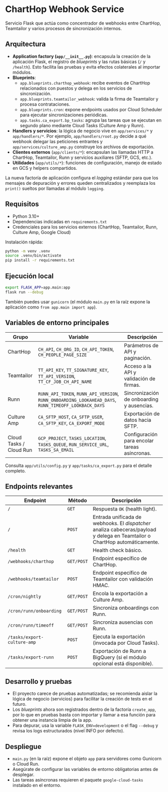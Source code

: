 # ChartHop Webhook Service

Servicio Flask que actúa como concentrador de webhooks entre ChartHop, Teamtailor y varios procesos de sincronización internos.

## Arquitectura

- **Application factory (`app/__init__.py`)**: encapsula la creación de la aplicación Flask, el registro de *blueprints* y las rutas básicas (`/` y `/health`). Esto facilita las pruebas y evita efectos colaterales al importar módulos.
- **Blueprints**:
  - `app.blueprints.charthop_webhook`: recibe eventos de ChartHop relacionados con puestos y delega en los servicios de sincronización.
  - `app.blueprints.teamtailor_webhook`: valida la firma de Teamtailor y procesa contrataciones.
  - `app.blueprints.cron`: expone endpoints usados por Cloud Scheduler para ejecutar sincronizaciones periódicas.
  - `app.tasks.ca_export.bp_tasks`: agrupa las tareas que se ejecutan en segundo plano mediante Cloud Tasks (Culture Amp y Runn).
- **Handlers y servicios**: la lógica de negocio vive en `app/services/*` y `app/handlers/*`. Por ejemplo, `app/handlers/root.py` decide a qué webhook delegar las peticiones entrantes y `app/services/culture_amp.py` construye los archivos de exportación.
- **Clientes externos** (`app/clients/*`): encapsulan las llamadas HTTP a ChartHop, Teamtailor, Runn y servicios auxiliares (SFTP, GCS, etc.).
- **Utilidades** (`app/utils/*`): funciones de configuración, manejo de estado en GCS y helpers compartidos.

La nueva factoría de aplicación configura el *logging* estándar para que los mensajes de depuración y errores queden centralizados y reemplaza los `print()` sueltos por llamadas al módulo `logging`.

## Requisitos

- Python 3.10+
- Dependencias indicadas en `requirements.txt`
- Credenciales para los servicios externos (ChartHop, Teamtailor, Runn, Culture Amp, Google Cloud)

Instalación rápida:

```bash
python -m venv .venv
source .venv/bin/activate
pip install -r requirements.txt
```

## Ejecución local

```bash
export FLASK_APP=app.main:app
flask run --debug
```

También puedes usar `gunicorn` (el módulo `main.py` en la raíz expone la aplicación como `from app.main import app`).

## Variables de entorno principales

| Grupo | Variable | Descripción |
|-------|----------|-------------|
| ChartHop | `CH_API`, `CH_ORG_ID`, `CH_API_TOKEN`, `CH_PEOPLE_PAGE_SIZE` | Parámetros de API y paginación. |
| Teamtailor | `TT_API_KEY`, `TT_SIGNATURE_KEY`, `TT_API_VERSION`, `TT_CF_JOB_CH_API_NAME` | Acceso a la API y validación de firmas. |
| Runn | `RUNN_API_TOKEN`, `RUNN_API_VERSION`, `RUNN_ONBOARDING_LOOKAHEAD_DAYS`, `RUNN_TIMEOFF_LOOKBACK_DAYS` | Sincronización de onboarding y ausencias. |
| Culture Amp | `CA_SFTP_HOST`, `CA_SFTP_USER`, `CA_SFTP_KEY`, `CA_EXPORT_MODE` | Exportación de datos hacia SFTP. |
| Cloud Tasks / Cloud Run | `GCP_PROJECT`, `TASKS_LOCATION`, `TASKS_QUEUE`, `RUN_SERVICE_URL`, `TASKS_SA_EMAIL` | Configuración para encolar tareas asíncronas. |

Consulta `app/utils/config.py` y `app/tasks/ca_export.py` para el detalle completo.

## Endpoints relevantes

| Endpoint | Método | Descripción |
|----------|--------|-------------|
| `/` | `GET` | Respuesta `OK` (health light). |
| `/` | `POST` | Entrada unificada de webhooks. El *dispatcher* analiza cabeceras/payload y delega en Teamtailor o ChartHop automáticamente. |
| `/health` | `GET` | Health check básico. |
| `/webhooks/charthop` | `GET/POST` | Endpoint específico de ChartHop. |
| `/webhooks/teamtailor` | `POST` | Endpoint específico de Teamtailor con validación HMAC. |
| `/cron/nightly` | `GET/POST` | Encola la exportación a Culture Amp. |
| `/cron/runn/onboarding` | `GET/POST` | Sincroniza onboardings con Runn. |
| `/cron/runn/timeoff` | `GET/POST` | Sincroniza ausencias con Runn. |
| `/tasks/export-culture-amp` | `POST` | Ejecuta la exportación (invocada por Cloud Tasks). |
| `/tasks/export-runn` | `POST` | Exportación de Runn a BigQuery (si el módulo opcional está disponible). |

## Desarrollo y pruebas

- El proyecto carece de pruebas automatizadas; se recomienda aislar la lógica de negocio (servicios) para facilitar la creación de tests en el futuro.
- Los *blueprints* ahora son registrados dentro de la factoría `create_app`, por lo que en pruebas basta con importar y llamar a esa función para obtener una instancia limpia de la app.
- Para depurar, usa la variable `FLASK_ENV=development` o el flag `--debug` y revisa los logs estructurados (nivel INFO por defecto).

## Despliegue

- `main.py` (en la raíz) expone el objeto `app` para servidores como Gunicorn o Cloud Run.
- Asegúrate de configurar las variables de entorno obligatorias antes de desplegar.
- Las tareas asíncronas requieren el paquete `google-cloud-tasks` instalado en el entorno.

